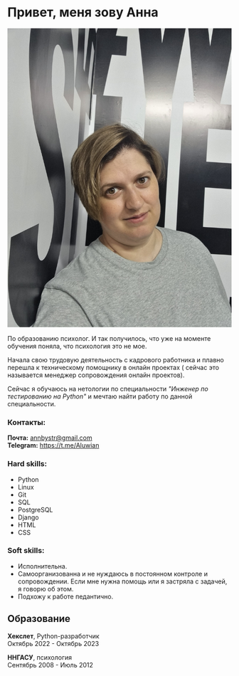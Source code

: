 # Привет, меня зову Анна

![](Foto/Foto.JPG)

По образованию психолог. И так получилось, что уже на моменте обучения поняла, что психология это не мое.

Начала свою трудовую деятельность с кадрового работника и плавно перешла к техническому помощнику в онлайн проектах ( сейчас это называется менеджер сопровождения онлайн проектов).

Сейчас я обучаюсь на нетологии по специальности _"Инженер по тестированию на Python"_ и мечтаю найти работу по данной специальности.

### Контакты:

**Почта:** annbystr@gmail.com\
**Telegram:** https://t.me/Aluwian

### Hard skills:

* Python
* Linux
* Git
* SQL
* PostgreSQL
* Django
* HTML
* CSS

### Soft skills:

* Исполнительна.
* Самоорганизованна и не нуждаюсь в постоянном контроле и сопровождении. Если мне нужна помощь или я застряла с задачей, я говорю об этом.
* Подхожу к работе педантично.


## Образование

**Хекслет**, Python-разработчик\
Октябрь 2022 - Октябрь 2023

**ННГАСУ**, психология\
Сентябрь 2008 - Июль 2012
